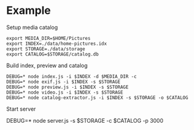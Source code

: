 # Example

Setup media catalog 

```
export MEDIA_DIR=$HOME/Pictures
export INDEX=./data/home-pictures.idx
export STORAGE=./data/storage
export CATALOG=$STORAGE/catalog.db
```

Build index, preview and catalog

```
DEBUG=* node index.js -i $INDEX -d $MEDIA_DIR -c
DEBUG=* node exif.js -i $INDEX -s $STORAGE
DEBUG=* node preview.js -i $INDEX -s $STORAGE
DEBUG=* node video.js -i $INDEX -s $STORAGE
DEBUG=* node catalog-extractor.js -i $INDEX -s $STORAGE -o $CATALOG
```

Start server

DEBUG=* node server.js -s $STORAGE -c $CATALOG -p 3000
